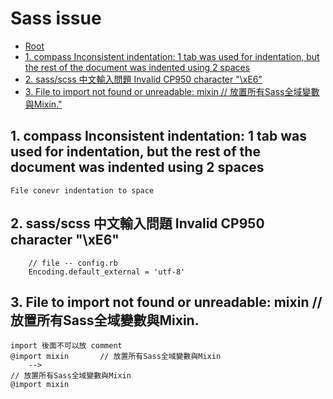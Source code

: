 # Sass issue

*   [Root](../README.md)
*   [1. compass Inconsistent indentation: 1 tab was used for indentation, but the rest of the document was indented using 2 spaces](#a1)
*   [2. sass/scss 中文輸入問題 Invalid CP950 character "\xE6"](#a2)
*   [3. File to import not found or unreadable: mixin		// 放置所有Sass全域變數與Mixin."](#a3)


<h2 id="a1">1. compass Inconsistent indentation: 1 tab was used for indentation, but the rest of the document was indented using 2 spaces</h2>

```
File conevr indentation to space 
```

<h2 id="a2">2. sass/scss 中文輸入問題 Invalid CP950 character "\xE6"</h2>

```
	// file -- config.rb
	Encoding.default_external = 'utf-8'
```

<h2 id="a3">3. File to import not found or unreadable: mixin		// 放置所有Sass全域變數與Mixin.</h2>

```
import 後面不可以放 comment
@import mixin		// 放置所有Sass全域變數與Mixin
	-->
// 放置所有Sass全域變數與Mixin	
@import mixin
```

